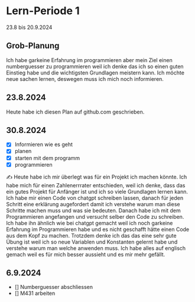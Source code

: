 # Lern-Periode 1

23.8 bis 20.9.2024

## Grob-Planung
Ich habe garkeine Erfahrung im programmieren aber mein Ziel einen numberguesser zu programmieren weil ich denke das ich so einen guten Einstieg habe und die wichtigsten Grundlagen meistern kann. Ich möchte neue sachen lernen, deswegen muss ich mich noch informieren.



## 23.8.2024

Heute habe ich diesen Plan auf github.com geschrieben.

## 30.8.2024

- [x] Informieren wie es geht 
- [x] planen
- [x] starten mit dem programm
- [x] programmieren

✍️ Heute habe ich mir überlegt was für ein Projekt ich machen könnte. Ich habe mich für einen Zahlenerrrater entschieden, weil ich denke, dass das ein gutes Projekt für Anfänger ist und ich so viele Grundlagen lernen kann. Ich habe mir einen Code von chatgpt schreiben lassen, danach für jeden Schritt eine erklärung augefordert damit ich verstehe warum man diese Schritte machen muss und was sie bedeuten. Danach habe ich mit dem Programmieren angefangen und versucht selber den Code zu schreiben. Ich habe ihn ähnlich wie bei chatgpt gemacht weil ich noch garkeine Erfahrung im Programmieren habe und es nicht geschafft hätte einen Code aus dem Kopf zu machen. Trotzdem denke ich das das eine sehr gute Übung ist weil ich so neue Variablen und Konstanten gelernt habe und verstehe warum man welche anwenden muss. Ich habe alles auf englisch gemach weil es für mich besser aussieht und es mir mehr gefällt.

## 6.9.2024
- [] Numberguesser abschliessen
- [] M431 arbeiten

